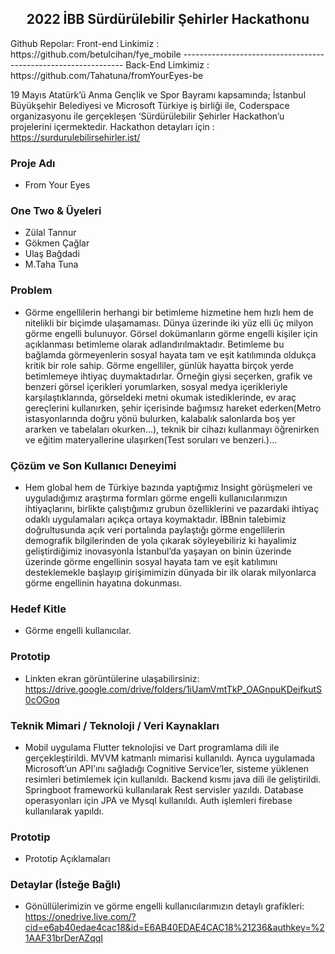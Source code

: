 <h2 align="center"><span><strong>2022 İBB Sürdürülebilir Şehirler Hackathonu</strong></span></h2>
Github Repolar:
Front-end Linkimiz : https://github.com/betulcihan/fye_mobile
---------------------------------------------------------------
Back-End Limkimiz : https://github.com/Tahatuna/fromYourEyes-be

19 Mayıs Atatürk’ü Anma Gençlik ve Spor Bayramı kapsamında; İstanbul Büyükşehir Belediyesi ve Microsoft Türkiye iş birliği ile, Coderspace organizasyonu ile gerçekleşen ‘Sürdürülebilir Şehirler Hackathon’u projelerini içermektedir. Hackathon detayları için : https://surdurulebilirsehirler.ist/

### Proje Adı
- From Your Eyes

### One Two & Üyeleri
- Zülal Tannur
- Gökmen Çağlar
- Ulaş Bağdadi
- M.Taha Tuna

### Problem
- Görme engellilerin herhangi bir betimleme hizmetine hem hızlı hem de nitelikli bir biçimde ulaşamaması. 
Dünya üzerinde iki yüz elli üç milyon görme engelli bulunuyor. Görsel dokümanların görme engelli kişiler için açıklanması betimleme olarak adlandırılmaktadır. Betimleme bu bağlamda görmeyenlerin sosyal hayata tam ve eşit katılımında oldukça kritik bir role sahip. Görme engelliler, günlük hayatta birçok yerde betimlemeye ihtiyaç duymaktadırlar. Örneğin giysi seçerken, grafik ve benzeri görsel içerikleri yorumlarken, sosyal medya içerikleriyle karşılaştıklarında, görseldeki metni okumak istediklerinde, ev araç gereçlerini kullanırken, şehir içerisinde bağımsız hareket ederken(Metro istasyonlarında doğru yönü bulurken, kalabalık salonlarda boş yer ararken ve tabelaları okurken...), teknik bir cihazı kullanmayı öğrenirken ve eğitim materyallerine ulaşırken(Test soruları ve benzeri.)…

### Çözüm ve Son Kullanıcı Deneyimi
- Hem global hem de Türkiye bazında yaptığımız Insight görüşmeleri ve uyguladığımız araştırma formları görme engelli kullanıcılarımızın ihtiyaçlarını, birlikte çalıştığımız grubun özelliklerini ve pazardaki ihtiyaç odaklı uygulamaları açıkça ortaya koymaktadır. İBBnin talebimiz doğrultusunda açık veri portalında paylaştığı görme engellilerin demografik bilgilerinden de yola çıkarak söyleyebiliriz ki hayalimiz geliştirdiğimiz inovasyonla İstanbul’da yaşayan on binin üzerinde üzerinde görme engellinin sosyal hayata tam ve eşit katılımını desteklemekle başlayıp girişimimizin dünyada bir ilk olarak milyonlarca görme engellinin hayatına dokunması.

### Hedef Kitle
- Görme engelli kullanıcılar.

### Prototip
- Linkten ekran görüntülerine ulaşabilirsiniz: https://drive.google.com/drive/folders/1iUamVmtTkP_OAGnpuKDeifkutS0cOGoq

### Teknik Mimari / Teknoloji / Veri Kaynakları
- Mobil uygulama Flutter teknolojisi ve Dart programlama dili ile gerçekleştirildi. MVVM katmanlı mimarisi kullanıldı. Ayrıca uygulamada Microsoft’un API’ını sağladığı Cognitive Service’ler, sisteme yüklenen resimleri betimlemek için kullanıldı. Backend kısmı java dili ile geliştirildi. Springboot frameworkü kullanılarak Rest servisler yazıldı. Database operasyonları için JPA ve Mysql kullanıldı. Auth işlemleri firebase kullanılarak yapıldı.

### Prototip
- Prototip Açıklamaları

### Detaylar (İsteğe Bağlı)
- Gönüllülerimizin ve görme engelli kullanıcılarımızın detaylı grafikleri: https://onedrive.live.com/?cid=e6ab40edae4cac18&id=E6AB40EDAE4CAC18%21236&authkey=%21AAF31brDerAZqqI
